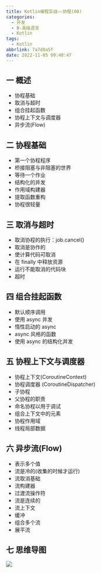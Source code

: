 ```yaml
---
title: Kotlin编程实战——协程(08)
categories:
  - 开发
  - B-高级语言
  - Kotlin
tags:
  - Kotlin
abbrlink: 7a7d0a5f
date: 2022-11-05 09:40:47
---
```

## 一 概述

* 协程基础
* 取消与超时
* 组合挂起函数
* 协程上下文与调度器
* 异步流(Flow)

<!--more-->

## 二 协程基础

* 第一个协程程序
* 桥接阻塞与非阻塞的世界
* 等待一个作业
* 结构化的并发
* 作用域构建器
* 提取函数重构
* 协程很轻量

## 三 取消与超时

* 取消协程的执行：job.cancel()
* 取消是协作的
* 使计算代码可取消
* 在 finally 中释放资源
* 运行不能取消的代码块
* 超时

## 四 组合挂起函数

* 默认顺序调用
* 使用 async 并发
* 惰性启动的 async
* async 风格的函数
* 使用 async 的结构化并发

## 五  协程上下文与调度器

* 协程上下文(CoroutineContext)
* 协程调度器 (CoroutineDispatcher)
* 子协程
* 父协程的职责
* 命名协程以用于调试
* 组合上下文中的元素
* 协程作用域
* 线程局部数据

## 六 异步流(Flow)

* 表示多个值
* 流是冷的(收集的时候才运行)
* 流取消基础
* 流构建器
* 过渡流操作符
* 流是连续的
* 流上下文
* 缓冲
* 组合多个流
* 展平流

## 七 思维导图

![][1]

[1]:https://jsd.onmicrosoft.cn/gh/PGzxc/CDN/blog-kotlin/kotlin-learn-struct-8.png